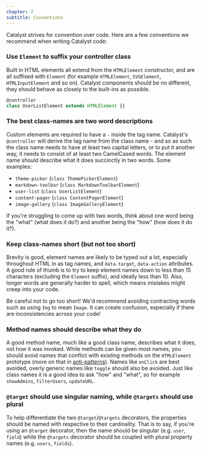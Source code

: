 ```yaml
---
chapter: 7
subtitle: Conventions
---
```


Catalyst strives for convention over code. Here are a few conventions we recommend when writing Catalyst code:

### Use `Element` to suffix your controller class

Built in HTML elements all extend from the `HTMLElement` constructor, and are all suffixed with `Element` (for example `HTMLElement`, `SVGElement`, `HTMLInputElement` and so on). Catalyst components should be no different, they should behave as closely to the built-ins as possible.

```typescript
@controller
class UserListElement extends HTMLElement {}
```

### The best class-names are two word descriptions

Custom elements are required to have a `-` inside the tag name. Catalyst's `@controller` will derive the tag name from the class name - and so as such the class name needs to have at least two capital letters, or to put it another way, it needs to consist of at least two CamelCased words. The element name should describe what it does succinctly in two words. Some examples:

 - `theme-picker` (`class ThemePickerElement`)
 - `markdown-toolbar` (`class MarkdownToolbarElement`)
 - `user-list` (`class UserListElement`)
 - `content-pager` (`class ContentPagerElement`)
 - `image-gallery` (`class ImageGalleryElement`)

If you're struggling to come up with two words, think about one word being the "what" (what does it do?) and another being the "how" (how does it do it?).

### Keep class-names short (but not too short)

Brevity is good, element names are likely to be typed out a lot, especially throughout HTML in as tag names, and `data-target`, `data-action` attributes. A good rule of thumb is to try to keep element names down to less than 15 characters (excluding the `Element` suffix), and ideally less than 10. Also, longer words are generally harder to spell, which means mistakes might creep into your code.

Be careful not to go too short! We'd recommend avoiding contracting words such as using `Img` to mean `Image`. It can create confusion, especially if there are inconsistencies across your code!

### Method names should describe what they do

A good method name, much like a good class name, describes what it does, not how it was invoked. While methods can be given most names, you should avoid names that conflict with existing methods on the `HTMLElement` prototype (more on that in [anti-patterns](/guide/anti-patterns#avoid-shadowing-method-names)). Names like `onClick` are best avoided, overly generic names like `toggle` should also be avoided. Just like class names it is a good idea to ask "how" and "what", so for example `showAdmins`, `filterUsers`, `updateURL`.

### `@target` should use singular naming, while `@targets` should use plural

To help differentiate the two `@target`/`@targets` decorators, the properties should be named with respective to their cardinality. That is to say, if you're using an `@target` decorator, then the name should be singular (e.g. `user`, `field`) while the `@targets` decorator should be coupled with plural property names (e.g. `users`, `fields`).